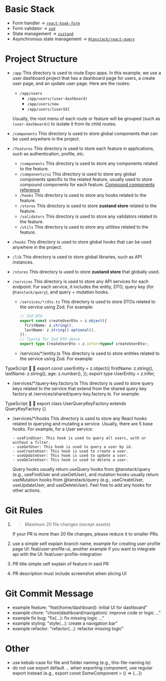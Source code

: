 # Basic Stack

- Form handler -> [`react-hook-form`](https://www.npmjs.com/package/react-hook-form)
- Form validator -> [`zod`](https://www.npmjs.com/package/zod)
- State management -> [`zustand`](https://www.npmjs.com/package/react-hook-form)
- Asynchronous state management -> [`@tanstack/react-query`](https://www.npmjs.com/package/@tanstack/react-query)

# Project Structure

- `/app`
  This directory is used to route Expo apps. In this example, we use a user dashboard project that has a dashboard page for users, a create user page, and an update user page. Here are the routes:

  - `/app/users`
    - `/app/users/(user-dashboard)`
    - `/app/users/new`
    - `/app/users/[userId]`

  Usually, the root menu of each route or feature will be grouped (such as `(user-dashboard)`) to isolate it from its child routes.

- `/components`
  This directory is used to store global components that can be used anywhere in the project.

- `/features`
  This directory is used to store each feature in applications, such as authentication, profile, etc.

  - `/components`
    This directory is used to store any components related to the feature.
  - `/components/ui`
    This directory is used to store any global components specific to the related feature, usually used to store compound components for each feature.
    [Compound components reference](https://www.youtube.com/watch?v=N_WgBU3S9W8)
  - `/hooks`
    This directory is used to store any hooks related to the feature.
  - `/stores`
    This directory is used to store **zustand store** related to the feature.
  - `/validators`
    This directory is used to store any validators related to the feature.
  - `/utils`
    This directory is used to store any utilities related to the feature.

- `/hooks`
  This directory is used to store global hooks that can be used anywhere in the project.

- `/lib`
  This directory is used to store global libraries, such as API instances.

- `/stores`
  This directory is used to store **zustand store** that globally used.

- `/services`
  This directory is used to store any API services for each endpoint. For each service, it includes the entity, DTO, query key (for `@tanstack/query`), and query + mutation hooks.

  - `/services/*/dto.ts`
    This directory is used to store DTOs related to the service using Zod. For example:
    ```typescript
    // Zod DTO
    export const createUserDto = z.object({
      firstName: z.string(),
      lastName: z.string().optional(),
    });
    // Typing for Zod DTO above
    export type CreateUserDto = z.infer<typeof createUserDto>;
    ```
  - /services/\*/entity.ts
    This directory is used to store entities related to the service using Zod. For example:

TypeScript


export const userEntity = z.object({
firstName: z.string(),
lastName: z.string(),
age: z.number(),
});
export type UserEntity = z.infer<typeof userEntity>;

- /services/\*/query-key.factory.ts
  This directory is used to store query keys related to the service that extend from the shared query key factory at /services/shared/query-key.factory.ts. For example:

TypeScript


export class UserQueryKeyFactory extends QueryKeyFactory {}

- /services/\*/hooks
  This directory is used to store any React hooks related to querying and mutating a service. Usually, there are 5 base hooks. For example, for a User service:

      - useFindUser: This hook is used to query all users, with or without a filter.
      - useGetUser: This hook is used to query a user by id.
      - useCreateUser: This hook is used to create a user.
      - useUpdateUser: This hook is used to update a user.
      - useDeleteUser: This hook is used to delete a user.

  Query hooks usually return useQuery hooks from @tanstack/query (e.g., useFindUser and useGetUser), and mutation hooks usually return useMutation hooks from @tanstack/query (e.g., useCreateUser, useUpdateUser, and useDeleteUser). Feel free to add any hooks for other actions.

# Git Rules

1. > Maximum 20 file changes (except assets)

   If your PR is more than 20 file changes, please reduce it to smaller PRs.

2. use a simple self explain branch name, example for creating user profile page UI: feat/user-profile-ui, another example if you want to integrate api with the UI: feat/user-profile-integration

3. PR title simple self explain of feature in said PR
4. PR description must include screenshot when slicing UI

# Git Commit Message

- example feature:
  "feat(home/dashboard): initial UI for dashboard"
- example chore:
  "chore(dashboard/navigation): improve code or logic ..."
- example fix bug:
  "fix(...): fix missing logic ..."
- example styling:
  "style(...): create a navigation bar"
- example refactor: "refactor(...): refactor missing logic"

# Other

- use kebab-case for file and folder naming (e.g., this-file-naming.ts)
- do not use export default ... when exporting component, use regular export instead (e.g., export const SomeComponent = () => {...})

```

```
